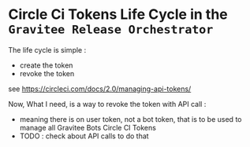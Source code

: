 # Circle Ci Tokens Life Cycle in the `Gravitee Release Orchestrator`

The life cycle is simple :
* create the token
* revoke the token

see https://circleci.com/docs/2.0/managing-api-tokens/

Now, What I need, is a way to revoke the token with API call :
* meaning there is on user token, not a bot token, that is to be used to manage all Gravitee Bots Circle CI Tokens
* TODO : check about API calls to do that
